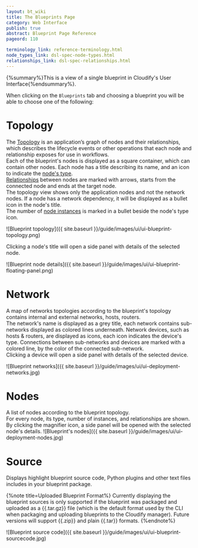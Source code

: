 ```yaml
---
layout: bt_wiki
title: The Blueprints Page
category: Web Interface
publish: true
abstract: Blueprint Page Reference
pageord: 110

terminology_link: reference-terminology.html
node_types_link: dsl-spec-node-types.html
relationships_link: dsl-spec-relationships.html
---
```

{%summary%}This is a view of a single blueprint in Cloudify's User Interface{%endsummary%}.

When clicking on the `Blueprints` tab and choosing a blueprint you will be able to choose one of the following:

# Topology
The [Topology]({{page.terminology_link}}#topology) is an application’s graph of nodes and their relationships, which describes the lifecycle events or other operations that each node and relationship exposes for use in workflows.<br>
Each of the blueprint's nodes is displayed as a square container, which can contain other nodes. Each node has a title describing its name, and an icon to indicate the [node's type]({{page.node_types_link}}).<br>
[Relationships]({{page.relationships_link}}) between nodes are marked with arrows, starts from the connected node and ends at the target node.<br>
The topology view shows only the application nodes and not the network nodes. If a node has a network dependency, it will be displayed as a bullet icon in the node's title.<br>
The number of [node instances]({{page.terminology_link}}#node-instance) is marked in a bullet beside the node's type icon.<br>

![Blueprint topology]({{ site.baseurl }}/guide/images/ui/ui-blueprint-topology.png)

Clicking a node's title will open a side panel with details of the selected node.<br>

![Blueprint node details]({{ site.baseurl }}/guide/images/ui/ui-blueprint-floating-panel.png)

# Network
A map of networks topologies according to the blueprint's topology contains internal and external networks, hosts, routers.<br/>
The network's name is displayed as a grey title, each network contains sub-networks displayed as colored lines underneath.
Network devices, such as hosts & routers, are displayed as icons, each icon indicates the device's type.
Connections between sub-networks and devices are marked with a colored line, by the color of the connected sub-network.<br>
Clicking a device will open a side panel with details of the selected device.<br>

![Blueprint networks]({{ site.baseurl }}/guide/images/ui/ui-deployment-networks.jpg)

# Nodes
A list of nodes according to the blueprint topology.<br/>
For every node, its type, number of instances, and relationships are shown. By clicking the magnifier icon, a side panel will be opened with the selected node's details.
![Blueprint's nodes]({{ site.baseurl }}/guide/images/ui/ui-deployment-nodes.jpg)

# Source
Displays highlight blueprint source code, Python plugins and other text files includes in your blueprint package.<br/>

{%note title=Uploaded Blueprint Format%}
Currently displaying the blueprint sources is only supported if the blueprint was packaged and uploaded as a {{.tar.gz}} file (which is the default format used by the CLI when packaging and uploading blueprints to the Cloudify manager). Future versions will support {{.zip}} and plain {{.tar}} formats. 
{%endnote%}

![Blueprint source code]({{ site.baseurl }}/guide/images/ui/ui-blueprint-sourcecode.jpg)
